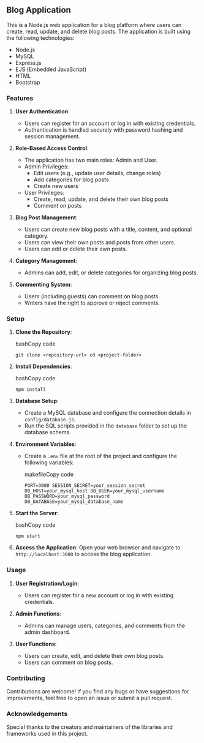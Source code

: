 
## Blog Application

This is a Node.js web application for a blog platform where users can create, read, update, and delete blog posts. The application is built using the following technologies:

-   Node.js
-   MySQL
-   Express.js
-   EJS (Embedded JavaScript)
-   HTML
-   Bootstrap

### Features

1.  **User Authentication**:
    
    -   Users can register for an account or log in with existing credentials.
    -   Authentication is handled securely with password hashing and session management.
2.  **Role-Based Access Control**:
    
    -   The application has two main roles: Admin and User.
    -   Admin Privileges:
        -   Edit users (e.g., update user details, change roles)
        -   Add categories for blog posts
        -   Create new users
    -   User Privileges:
        -   Create, read, update, and delete their own blog posts
        -   Comment on posts
3.  **Blog Post Management**:
    
    -   Users can create new blog posts with a title, content, and optional category.
    -   Users can view their own posts and posts from other users.
    -   Users can edit or delete their own posts.
4.  **Category Management**:
    
    -   Admins can add, edit, or delete categories for organizing blog posts.
5.  **Commenting System**:
    
    -   Users (including guests) can comment on blog posts.
    -   Writers have the right to approve or reject comments.

### Setup

1.  **Clone the Repository**:
    
    bashCopy code
    
    `git clone <repository-url>
    cd <project-folder>` 
    
2.  **Install Dependencies**:
    
    bashCopy code
    
    `npm install` 
    
3.  **Database Setup**:
    
    -   Create a MySQL database and configure the connection details in `config/database.js`.
    -   Run the SQL scripts provided in the `database` folder to set up the database schema.
4.  **Environment Variables**:
    
    -   Create a `.env` file at the root of the project and configure the following variables:
        
        makefileCopy code
        
        `PORT=3000
        SESSION_SECRET=your_session_secret
        DB_HOST=your_mysql_host
        DB_USER=your_mysql_username
        DB_PASSWORD=your_mysql_password
        DB_DATABASE=your_mysql_database_name` 
        
5.  **Start the Server**:
    
    bashCopy code
    
    `npm start` 
    
6.  **Access the Application**: Open your web browser and navigate to `http://localhost:3000` to access the blog application.
    

### Usage

1.  **User Registration/Login**:
    
    -   Users can register for a new account or log in with existing credentials.
2.  **Admin Functions**:
    
    -   Admins can manage users, categories, and comments from the admin dashboard.
3.  **User Functions**:
    
    -   Users can create, edit, and delete their own blog posts.
    -   Users can comment on blog posts.

### Contributing

Contributions are welcome! If you find any bugs or have suggestions for improvements, feel free to open an issue or submit a pull request.


### Acknowledgements

Special thanks to the creators and maintainers of the libraries and frameworks used in this project.
